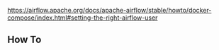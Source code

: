 https://airflow.apache.org/docs/apache-airflow/stable/howto/docker-compose/index.html#setting-the-right-airflow-user

## How To 

